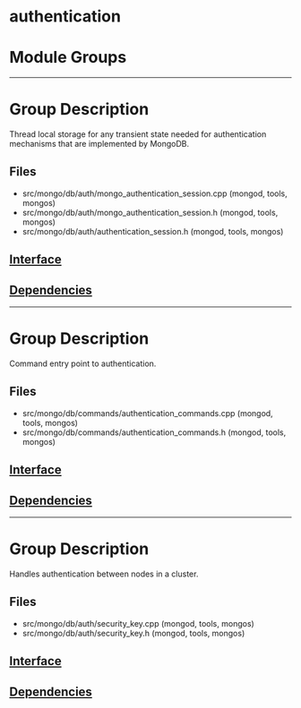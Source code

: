 # authentication

# Module Groups

-------------

# Group Description
Thread local storage for any transient state needed for authentication mechanisms that are implemented by MongoDB.

## Files
- src/mongo/db/auth/mongo\_authentication\_session.cpp   (mongod, tools, mongos)
- src/mongo/db/auth/mongo\_authentication\_session.h   (mongod, tools, mongos)
- src/mongo/db/auth/authentication\_session.h   (mongod, tools, mongos)

## [Interface](interface/0)

## [Dependencies](dependencies/0)

-------------

# Group Description
Command entry point to authentication.

## Files
- src/mongo/db/commands/authentication\_commands.cpp   (mongod, tools, mongos)
- src/mongo/db/commands/authentication\_commands.h   (mongod, tools, mongos)

## [Interface](interface/1)

## [Dependencies](dependencies/1)

-------------

# Group Description
Handles authentication between nodes in a cluster.

## Files
- src/mongo/db/auth/security\_key.cpp   (mongod, tools, mongos)
- src/mongo/db/auth/security\_key.h   (mongod, tools, mongos)

## [Interface](interface/2)

## [Dependencies](dependencies/2)
